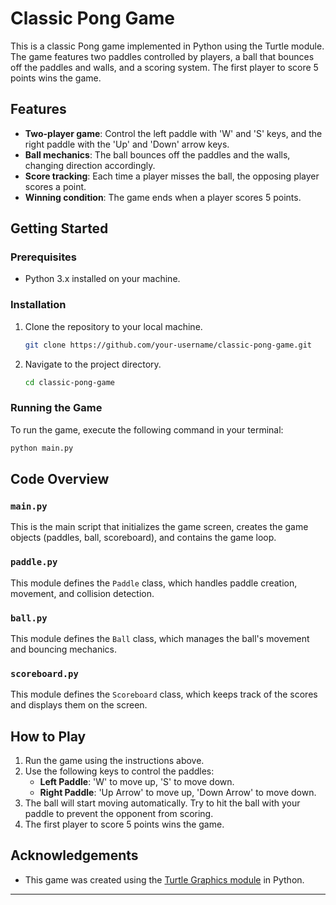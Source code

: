 # Classic Pong Game

This is a classic Pong game implemented in Python using the Turtle module. The game features two paddles controlled by players, a ball that bounces off the paddles and walls, and a scoring system. The first player to score 5 points wins the game.

## Features

- **Two-player game**: Control the left paddle with 'W' and 'S' keys, and the right paddle with the 'Up' and 'Down' arrow keys.
- **Ball mechanics**: The ball bounces off the paddles and the walls, changing direction accordingly.
- **Score tracking**: Each time a player misses the ball, the opposing player scores a point.
- **Winning condition**: The game ends when a player scores 5 points.

## Getting Started

### Prerequisites

- Python 3.x installed on your machine.

### Installation

1. Clone the repository to your local machine.
   ```bash
   git clone https://github.com/your-username/classic-pong-game.git
   ```
2. Navigate to the project directory.
   ```bash
   cd classic-pong-game
   ```

### Running the Game

To run the game, execute the following command in your terminal:

```bash
python main.py
```

## Code Overview

### `main.py`

This is the main script that initializes the game screen, creates the game objects (paddles, ball, scoreboard), and contains the game loop.

### `paddle.py`

This module defines the `Paddle` class, which handles paddle creation, movement, and collision detection.

### `ball.py`

This module defines the `Ball` class, which manages the ball's movement and bouncing mechanics.

### `scoreboard.py`

This module defines the `Scoreboard` class, which keeps track of the scores and displays them on the screen.

## How to Play

1. Run the game using the instructions above.
2. Use the following keys to control the paddles:
   - **Left Paddle**: 'W' to move up, 'S' to move down.
   - **Right Paddle**: 'Up Arrow' to move up, 'Down Arrow' to move down.
3. The ball will start moving automatically. Try to hit the ball with your paddle to prevent the opponent from scoring.
4. The first player to score 5 points wins the game.

## Acknowledgements

- This game was created using the [Turtle Graphics module](https://docs.python.org/3/library/turtle.html) in Python.

---
